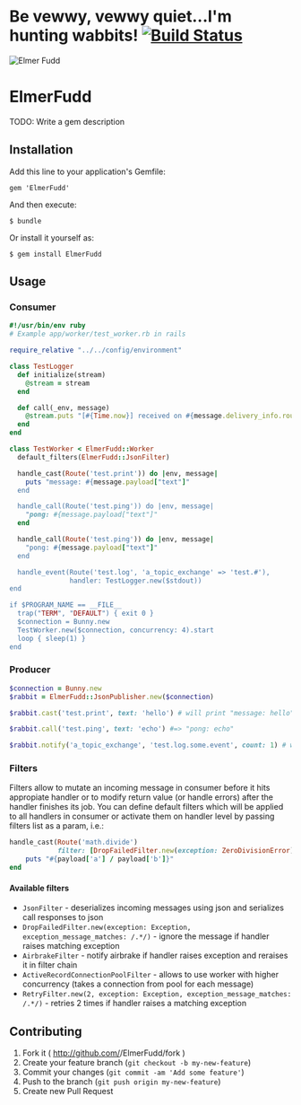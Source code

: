 # Be vewwy, vewwy quiet...I'm hunting wabbits! [![Build Status](https://travis-ci.org/bonusboxme/ElmerFudd.svg)](https://travis-ci.org/bonusboxme/ElmerFudd)

![Elmer Fudd](https://raw.githubusercontent.com/bonusboxme/ElmerFudd/master/elmer-fudd.jpg)

# ElmerFudd

TODO: Write a gem description

## Installation

Add this line to your application's Gemfile:

    gem 'ElmerFudd'

And then execute:

    $ bundle

Or install it yourself as:

    $ gem install ElmerFudd

## Usage

### Consumer

```ruby
#!/usr/bin/env ruby
# Example app/worker/test_worker.rb in rails

require_relative "../../config/environment"

class TestLogger
  def initialize(stream)
    @stream = stream
  end

  def call(_env, message)
    @stream.puts "[#{Time.now}] received on #{message.delivery_info.routing_key} payload: #{message.payload.inspect}"
  end
end

class TestWorker < ElmerFudd::Worker
  default_filters(ElmerFudd::JsonFilter)

  handle_cast(Route('test.print')) do |env, message|
    puts "message: #{message.payload["text"]"
  end

  handle_call(Route('test.ping')) do |env, message|
    "pong: #{message.payload["text"]"
  end

  handle_call(Route('test.ping')) do |env, message|
    "pong: #{message.payload["text"]"
  end

  handle_event(Route('test.log', 'a_topic_exchange' => 'test.#'),
               handler: TestLogger.new($stdout))
end

if $PROGRAM_NAME == __FILE__
  trap("TERM", "DEFAULT") { exit 0 }
  $connection = Bunny.new
  TestWorker.new($connection, concurrency: 4).start
  loop { sleep(1) }
end
```

### Producer

```ruby
$connection = Bunny.new
$rabbit = ElmerFudd::JsonPublisher.new($connection)

$rabbit.cast('test.print', text: 'hello') # will print "message: hello"

$rabbit.call('test.ping', text: 'echo') #=> "pong: echo"

$rabbit.notify('a_topic_exchange', 'test.log.some.event', count: 1) # will print "[current time here] received on test.log.some.event payload: {count: 1}"
```

### Filters

Filters allow to mutate an incoming message in consumer before it hits appropiate handler or to modify return value (or handle errors) after the handler finishes its job. You can define default filters which will be applied to all handlers in consumer or activate them on handler level by passing filters list as a param, i.e.:

```ruby
handle_cast(Route('math.divide')
            filter: [DropFailedFilter.new(exception: ZeroDivisionError)]) do |env, message|
    puts "#{payload['a'] / payload['b']}"
end
```

#### Available filters

* `JsonFilter` - deserializes incoming messages using json and serializes call responses to json
* `DropFailedFilter.new(exception: Exception, exception_message_matches: /.*/)` - ignore the message if handler raises matching exception
* `AirbrakeFilter` - notify airbrake if handler raises exception and reraises it in filter chain
* `ActiveRecordConnectionPoolFilter` - allows to use worker with higher concurrency (takes a connection from pool for each message)
* `RetryFilter.new(2, exception: Exception, exception_message_matches: /.*/)` - retries 2 times if handler raises a matching exception


## Contributing

1. Fork it ( http://github.com/<my-github-username>/ElmerFudd/fork )
2. Create your feature branch (`git checkout -b my-new-feature`)
3. Commit your changes (`git commit -am 'Add some feature'`)
4. Push to the branch (`git push origin my-new-feature`)
5. Create new Pull Request

